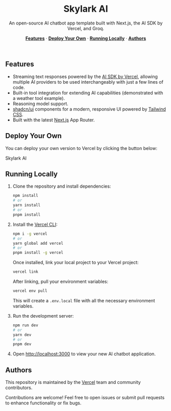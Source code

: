<h1 align="center">Skylark AI</h1>

<p align="center">
  An open-source AI chatbot app template built with Next.js, the AI SDK by Vercel, and Groq.
</p>

<p align="center">
  <a href="#features"><strong>Features</strong></a> ·
  <a href="#deploy-your-own"><strong>Deploy Your Own</strong></a> ·
  <a href="#running-locally"><strong>Running Locally</strong></a> ·
  <a href="#authors"><strong>Authors</strong></a>
</p>
<br/>

## Features

- Streaming text responses powered by the [AI SDK by Vercel](https://sdk.vercel.ai/docs), allowing multiple AI providers to be used interchangeably with just a few lines of code.
- Built-in tool integration for extending AI capabilities (demonstrated with a weather tool example).
- Reasoning model support.
- [shadcn/ui](https://ui.shadcn.com/) components for a modern, responsive UI powered by [Tailwind CSS](https://tailwindcss.com).
- Built with the latest [Next.js](https://nextjs.org) App Router.

## Deploy Your Own

You can deploy your own version to Vercel by clicking the button below:

Skylark AI

## Running Locally

1. Clone the repository and install dependencies:

   ```bash
   npm install
   # or
   yarn install
   # or
   pnpm install
   ```

2. Install the [Vercel CLI](https://vercel.com/docs/cli):

   ```bash
   npm i -g vercel
   # or
   yarn global add vercel
   # or
   pnpm install -g vercel
   ```

   Once installed, link your local project to your Vercel project:

   ```bash
   vercel link
   ```

   After linking, pull your environment variables:

   ```bash
   vercel env pull
   ```

   This will create a `.env.local` file with all the necessary environment variables.

3. Run the development server:

   ```bash
   npm run dev
   # or
   yarn dev
   # or
   pnpm dev
   ```

4. Open [http://localhost:3000](http://localhost:3000) to view your new AI chatbot application.

## Authors

This repository is maintained by the [Vercel](https://vercel.com) team and community contributors.

Contributions are welcome! Feel free to open issues or submit pull requests to enhance functionality or fix bugs.
